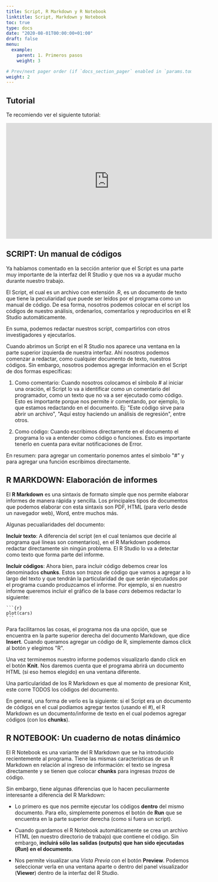 ```yaml
---
title: Script, R Markdown y R Notebook
linktitle: Script, Markdown y Notebook
toc: true
type: docs
date: "2020-08-01T00:00:00+01:00"
draft: false
menu:
  example:
    parent: 1. Primeros pasos
    weight: 3

# Prev/next pager order (if `docs_section_pager` enabled in `params.toml`)
weight: 2
---
```


## Tutorial

Te recomiendo ver el siguiente tutorial:

<iframe width="560" height="315" src="https://www.youtube.com/embed/y7JPGlw6dJg" frameborder="0" allow="accelerometer; autoplay; encrypted-media; gyroscope; picture-in-picture" allowfullscreen></iframe>

## SCRIPT: Un manual de códigos

Ya habíamos comentado en la sección anterior que el Script es una parte muy importante de la interfaz del R Studio y que nos va a ayudar mucho durante nuestro trabajo. 

El Script, el cual es un archivo con extensión .R, es un documento de texto que tiene la peculiaridad que puede ser leídos por el programa como un manual de código. De esa forma, nosotros podemos colocar en el script los códigos de nuestro análisis, ordenarlos, comentarlos y reproducirlos en el R Studio automáticamente. 

En suma, podemos redactar nuestros script, compartirlos con otros investigadores y ejecutarlos. 

Cuando abrimos un Script en el R Studio nos aparece una ventana en la parte superior izquierda de nuestra interfaz. Ahí nosotros podemos comenzar a redactar, como cualquier documento de texto, nuestros códigos. Sin embargo, nosotros podemos agregar información en el Script de dos formas específicas:

1. Como comentario: Cuando nosotros colocamos el símbolo # al iniciar una oración, el Script lo va a identificar como un comentario del programador, como un texto que no va a ser ejecutado como código. Esto es importante porque nos permite ir comentando, por ejemplo, lo que estamos redactando en el documento. Ej: "Este código sirve para abrir un archivo", "Aquí estoy haciendo un análisis de regresión", entre otros. 

2. Como código: Cuando escribimos directamente en el documento el programa lo va a entender como código o funciones. Esto es importante tenerlo en cuenta para evitar notificaciones de Error. 

En resumen: para agregar un comentario ponemos antes el símbolo "#" y para agregar una función escribimos directamente.


## R MARKDOWN: Elaboración de informes

El **R Markdown** es una sintaxis de formato simple que nos permite elaborar informes de manera rápida y sencilla. Los principales tipos de documentos que podemos elaborar con esta sintaxis son PDF, HTML (para verlo desde un navegador web), Word, entre muchos más. 

Algunas pecualiaridades del documento:

**Incluir texto**: A diferencia del script (en el cual teníamos que decirle al programa qué líneas son comentarios), en el R Markdown podemos redactar directamente sin ningún problema. El R Studio lo va a detectar como texto que forma parte del informe. 

**Incluir códigos**: Ahora bien, para incluir código debemos crear los denominados **chunks**. Estos son *trozos* de código que vamos a agregar a lo largo del texto y que tendrán la particularidad de que serán ejecutados por el programa cuando produzcamos el informe. Por ejemplo, si en nuestro informe queremos incluir el gráfico de la base *cars* debemos redactar lo siguiente:

    ```{r}
    plot(cars)
    ```

Para facilitarnos las cosas, el programa nos da una opción, que se encuentra en la parte superior derecha del documento Markdown, que dice **Insert**. Cuando queramos agregar un código de R, simplemente damos click al botón y elegimos "R". 

Una vez terminemos nuestro informe podemos visualizarlo dando click en el botón **Knit**. Nos daremos cuenta que el programa abrirá un documento HTML (si eso hemos elegido) en una ventana diferente.

Una particularidad de los R Markdown es que al momento de presionar Knit, este corre TODOS los códigos del documento. 

En general, una forma de verlo es la siguiente: si el Script era un documento de códigos en el cual podíamos agregar textos (usando el #), el R Markdown es un documento/informe de texto en el cual podemos agregar códigos (con los **chunks**). 

## R NOTEBOOK: Un cuaderno de notas dinámico

El R Notebook es una variante del R Markdown que se ha introducido recientemente al programa. Tiene las mismas características de un R Markdown en relación al ingreso de información: el texto se ingresa directamente y se tienen que colocar **chunks** para ingresas *trozos* de código. 

Sin embargo, tiene algunas diferencias que lo hacen peculiarmente interesante a diferencia del R Markdown:

- Lo primero es que nos permite ejecutar los códigos **dentro** del mismo documento. Para ello, simplemente ponemos el botón de **Run** que se encuentra en la parte superior derecha (como si fuera un script).

- Cuando guardamos el R Notebook automáticamente se crea un archivo HTML (en nuestro directorio de trabajo) que contiene el código. Sin embargo, **incluirá sólo las salidas (outputs) que han sido ejecutadas (*Run*) en el documento**. 

- Nos permite visualizar una *Vista Previa* con el botón **Preview**. Podemos seleccionar verla en una ventana aparte o dentro del panel visualizador (**Viewer**) dentro de la interfaz del R Studio. 